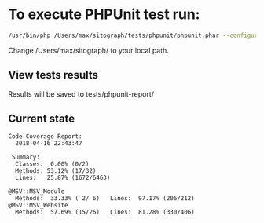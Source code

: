 # To execute PHPUnit test run:

```bash
/usr/bin/php /Users/max/sitograph/tests/phpunit/phpunit.phar --configuration /Users/max/sitograph/tests/phpunit/phpunit.xml /Users/max/sitograph/tests/phpunit
``` 

Change /Users/max/sitograph/ to your local path.

## View tests results 
Results will be saved to tests/phpunit-report/

## Current state 
```
Code Coverage Report:        
  2018-04-16 22:43:47        
                             
 Summary:                    
  Classes:  0.00% (0/2)      
  Methods: 53.12% (17/32)    
  Lines:   25.87% (1672/6463)

@MSV::MSV_Module
  Methods:  33.33% ( 2/ 6)   Lines:  97.17% (206/212)
@MSV::MSV_Website
  Methods:  57.69% (15/26)   Lines:  81.28% (330/406)
``` 